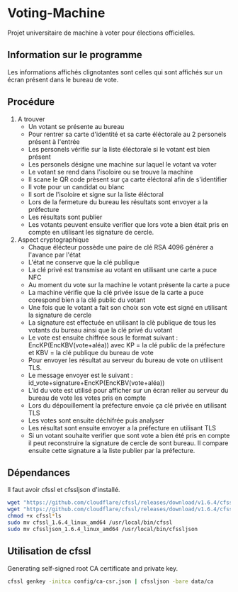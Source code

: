 # Voting-Machine

Projet universitaire de machine à voter pour élections officielles.

## Information sur le programme

Les informations affichés clignotantes sont celles qui sont affichés sur un écran présent dans le bureau de vote.

## Procédure

1. A trouver
   - Un votant se présente au bureau
   - Pour rentrer sa carte d'identité et sa carte éléctorale au 2 personels présent à l'entrée
   - Les personels vérifie sur la liste éléctorale si le votant est bien présent
   - Les personels désigne une machine sur laquel le votant va voter
   - Le votant se rend dans l'isoloire ou se trouve la machine
   - Il scane le QR code prèsent sur ça carte éléctoral afin de s'identifier
   - Il vote pour un candidat ou blanc
   - Il sort de l'isoloire et signe sur la liste éléctoral
   - Lors de la fermeture du bureau les résultats sont envoyer a la préfecture
   - Les résultats sont publier
   - Les votants peuvent ensuite verifier que lors vote a bien était pris en compte en utilisant les signature de cercle.
2. Aspect cryptographique
   - Chaque élécteur possède une paire de clé RSA 4096 générer a l'avance par l'état
   - L'état ne conserve que la clé publique
   - La clé privé est transmise au votant en utilisant une carte a puce NFC
   - Au moment du vote sur la machine le votant présente la carte a puce
   - La machine vérifie que la clé privée issue de la carte a puce corespond bien a la clé public du votant
   - Une fois que le votant a fait son choix son vote est signé en utilisant la signature de cercle
   - La signature est effectuée en utilisant la clè publique de tous les votants du bureau ainsi que la clé privé du votant
   - Le vote est ensuite chiffrée sous le format suivant : EncKP(EncKBV(vote+aléa)) avec KP = la clé public de la préfecture et KBV = la clé publique du bureau de vote
   - Pour envoyer les résultat au serveur du bureau de vote on utilisent TLS.
   - Le message envoyer est le suivant : id_vote+signature+EncKP(EncKBV(vote+aléa))
   - L'id du vote est utilisé pour afficher sur un écran relier au serveur du bureau de vote les votes pris en compte
   - Lors du dépouillement la préfecture envoie ça clé privée en utilisant TLS
   - Les votes sont ensuite déchifrée puis analyser
   - Les résultat sont ensuite envoyer a la préfecture en utilisant TLS
   - Si un votant souhaite verifier que sont vote a bien été pris en compte il peut reconstruire la signature de cercle de sont bureau. Il compare ensuite cette signature a la liste publier par la préfecture.

## Dépendances

Il faut avoir cfssl et cfssljson d'installé.

```bash
wget "https://github.com/cloudflare/cfssl/releases/download/v1.6.4/cfssl_1.6.4_linux_amd64"
wget "https://github.com/cloudflare/cfssl/releases/download/v1.6.4/cfssljson_1.6.4_linux_amd64"
chmod +x cfssl*ls
sudo mv cfssl_1.6.4_linux_amd64 /usr/local/bin/cfssl
sudo mv cfssljson_1.6.4_linux_amd64 /usr/local/bin/cfssljson
```

## Utilisation de cfssl

Generating self-signed root CA certificate and private key.
```bash
cfssl genkey -initca config/ca-csr.json | cfssljson -bare data/ca
```
